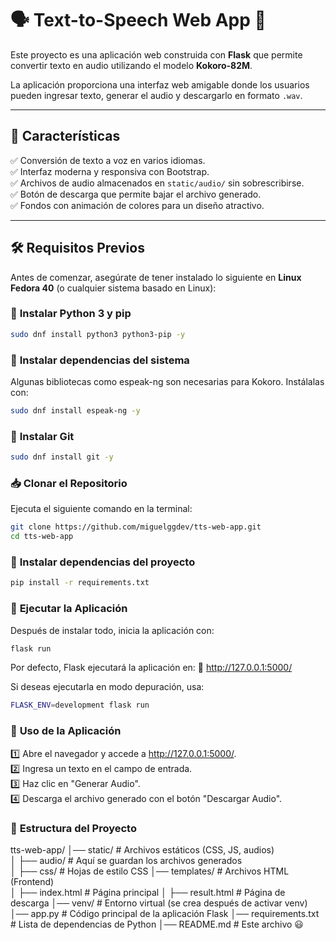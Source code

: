 # 🗣️ Text-to-Speech Web App 🎵  

Este proyecto es una aplicación web construida con **Flask** que permite convertir texto en audio utilizando el modelo **Kokoro-82M**.  

La aplicación proporciona una interfaz web amigable donde los usuarios pueden ingresar texto, generar el audio y descargarlo en formato `.wav`.  

---

## 🚀 **Características**  
✅ Conversión de texto a voz en varios idiomas.  
✅ Interfaz moderna y responsiva con Bootstrap.  
✅ Archivos de audio almacenados en `static/audio/` sin sobrescribirse.  
✅ Botón de descarga que permite bajar el archivo generado.  
✅ Fondos con animación de colores para un diseño atractivo.  

---

## 🛠️ **Requisitos Previos**  

Antes de comenzar, asegúrate de tener instalado lo siguiente en **Linux Fedora 40** (o cualquier sistema basado en Linux):  

### 📌 **Instalar Python 3 y pip**  
```bash
sudo dnf install python3 python3-pip -y
```

### 📌 **Instalar dependencias del sistema**
Algunas bibliotecas como espeak-ng son necesarias para Kokoro. Instálalas con:
```bash
sudo dnf install espeak-ng -y
```
### 📌 **Instalar Git**
```bash
sudo dnf install git -y

```
### 📥 **Clonar el Repositorio**

Ejecuta el siguiente comando en la terminal:
```bash
git clone https://github.com/miguelggdev/tts-web-app.git
cd tts-web-app
```

### 📌 **Instalar dependencias del proyecto**
```bash
pip install -r requirements.txt
```

### 🚀 **Ejecutar la Aplicación** 
Después de instalar todo, inicia la aplicación con:

```bash
flask run
```
Por defecto, Flask ejecutará la aplicación en:
🔗 http://127.0.0.1:5000/

Si deseas ejecutarla en modo depuración, usa:
```bash
FLASK_ENV=development flask run
```
### 🎤 **Uso de la Aplicación** 

1️⃣ Abre el navegador y accede a http://127.0.0.1:5000/. </br>
2️⃣ Ingresa un texto en el campo de entrada. </br>
3️⃣ Haz clic en "Generar Audio". </br>
4️⃣ Descarga el archivo generado con el botón "Descargar Audio". </br>


###  📂 **Estructura del Proyecto** 
tts-web-app/
│── static/               # Archivos estáticos (CSS, JS, audios) </br>
│   ├── audio/            # Aquí se guardan los archivos generados </br>
│   ├── css/              # Hojas de estilo CSS
│── templates/            # Archivos HTML (Frontend) </br>
│   ├── index.html        # Página principal
│   ├── result.html       # Página de descarga
│── venv/                 # Entorno virtual (se crea después de activar venv) </br>
│── app.py                # Código principal de la aplicación Flask
│── requirements.txt      # Lista de dependencias de Python
│── README.md             # Este archivo 😃



